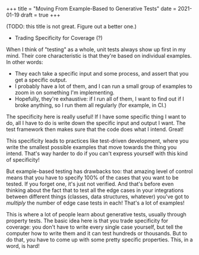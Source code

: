 +++
title = "Moving From Example-Based to Generative Tests"
date = 2021-01-19
draft = true
+++

(TODO: this title is not great. Figure out a better one.)

- Trading Specificity for Coverage (?)

When I think of "testing" as a whole, unit tests always show up first in my mind.
Their core characteristic is that they're based on individual examples.
In other words:

- They each take a specific input and some process, and assert that you get a specific output.
- I probably have a lot of them, and I can run a small group of examples to zoom in on something I'm implementing.
- Hopefully, they're exhaustive: if I run all of them, I want to find out if I broke anything, so I run them all regularly (for example, in CI.)

The specificity here is really useful!
If I have some specific thing I want to do, all I have to do is write down the specific input and output I want.
The test framework then makes sure that the code does what I intend.
Great!

This specificity leads to practices like test-driven development, where you write the smallest possible examples that move towards the thing you intend.
That's way harder to do if you can't express yourself with this kind of specificity!

But example-based testing has drawbacks too: that amazing level of control means that you have to specify 100% of the cases that you want to be tested.
If you forget one, it's just not verified.
And that's before even thinking about the fact that to test all the edge cases in your integrations between different things (classes, data structures, whatever) you've got to _multiply_ the number of edge case tests in each!
That's a lot of examples!

This is where a lot of people learn about generative tests, usually through property tests.
The basic idea here is that you trade specificity for coverage: you don't have to write every single case yourself, but tell the computer how to write them and it can test hundreds or thousands.
But to do that, you have to come up with some pretty specific properties.
This, in a word, is hard!
